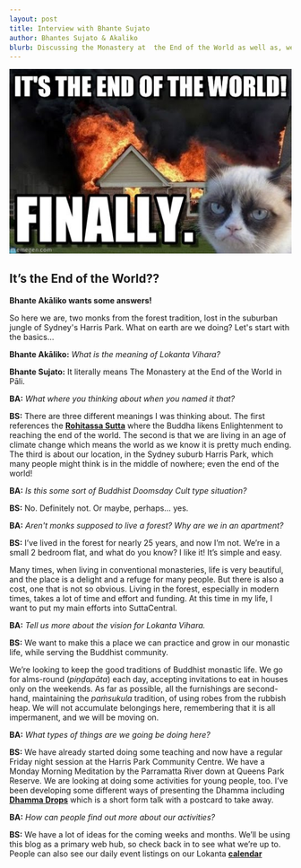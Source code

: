 ```yaml
---
layout: post
title: Interview with Bhante Sujato
author: Bhantes Sujato & Akaliko
blurb: Discussing the Monastery at  the End of the World as well as, well, the actual end of the world.
---
```



![Grumpy the Cat in front of a burning house](https://raw.githubusercontent.com/lokanta/lokanta.github.io/master/grumpy%20the%20cat.jpg)

## It’s the End of the World?? 

**Bhante Akāliko wants some answers!**


So here we are, two monks from the forest tradition, lost in the suburban jungle of Sydney's Harris Park. What on earth are we doing? Let's start with the basics...

**Bhante Akāliko:** *What is the meaning of Lokanta Vihara?*

**Bhante Sujato:** It literally means The Monastery at the End of the World in Pāli.

**BA:** *What where you thinking about when you named it that?*

**BS:** There are three different meanings I was thinking about. The first references the [**Rohitassa Sutta**](https://suttacentral.net/an4.45/en/sujato) where the Buddha likens Enlightenment to reaching the end of the world. The second is that we are living in an age of climate change which means the world as we know it is pretty much ending. The third is about our location, in the Sydney suburb Harris Park, which many people might think is in the middle of nowhere; even the end of the world!   

**BA:** *Is this some sort of Buddhist Doomsday Cult type situation?*

**BS:** No. Definitely not. Or maybe, perhaps… yes.

**BA:** *Aren't monks supposed to live a forest? Why are we in an apartment?*

**BS:** I’ve lived in the forest for nearly 25 years, and now I’m not. We’re in a small 2 bedroom flat, and what do you know? I like it! It’s simple and easy.

Many times, when living in conventional monasteries, life is very beautiful, and the place is a delight and a refuge for many people. But there is also a cost, one that is not so obvious. Living in the forest, especially in modern times, takes a lot of time and effort and funding. At this time in my life, I want to put my main efforts into SuttaCentral.

**BA:** *Tell us more about the vision for Lokanta Vihara.*

**BS:** We want to make this a place we can practice and grow in our monastic life, while serving the Buddhist community.

We’re looking to keep the good traditions of Buddhist monastic life. We go for alms-round (*piṇḍapāta*) each day, accepting invitations to eat in houses only on the weekends. As far as possible, all the furnishings are second-hand, maintaining the *paṁsukula* tradition, of using robes from the rubbish heap. We will not accumulate belongings here, remembering that it is all impermanent, and we will be moving on.

**BA:** *What types of things are we going be doing here?*

**BS:** We have already started doing some teaching and now have a regular Friday night session at the Harris Park Community Centre. We have a Monday Morning Meditation by the Parramatta River down at Queens Park Reserve. We are looking at doing some activities for young people, too.  I’ve been developing some different ways of presenting the Dhamma including [**Dhamma Drops**](https://lokanta.github.io/drops/) which is a short form talk with a postcard to take away.

**BA:** *How can people find out more about our activities?*

**BS:** We have a lot of ideas for the coming weeks and months. We’ll be using this blog as a primary web hub, so check back in to see what we’re up to. People can also see our daily event listings on our Lokanta [**calendar**](https://lokanta.github.io/happenings)
